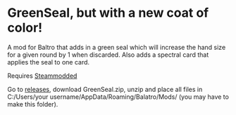# GreenSeal, but with a new coat of color!

A mod for Baltro that adds in a green seal which will increase the hand size for a given round by 1 when discarded. Also adds a spectral card that applies the seal to one card.

Requires [Steammodded](https://github.com/Steamopollys/Steamodded)

Go to [releases](https://github.com/axbolduc/GreenSeal/releases), download GreenSeal.zip, unzip and place all files in C:/Users/your username/AppData/Roaming/Balatro/Mods/ (you may have to make this folder).
